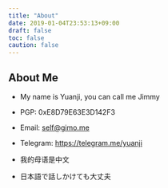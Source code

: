 ```yaml
---
title: "About"
date: 2019-01-04T23:53:13+09:00
draft: false
toc: false
caution: false
---
```


## About Me

- My name is Yuanji, you can call me Jimmy

- PGP: 0xE8D79E63E3D142F3

- Email: self@gimo.me

- Telegram: https://telegram.me/yuanji

- 我的母语是中文

- 日本語で話しかけても大丈夫
